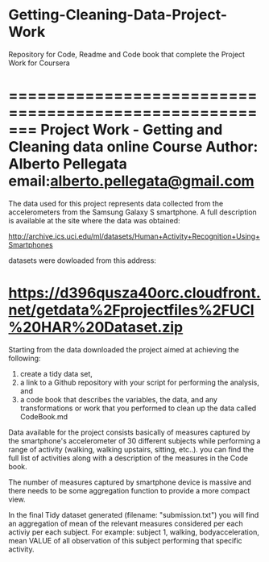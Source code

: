 # Getting-Cleaning-Data-Project-Work
Repository for Code, Readme and Code book that complete the Project Work for Coursera 

=======================================================
Project Work - Getting and Cleaning data online Course
Author: Alberto Pellegata
email:alberto.pellegata@gmail.com
=======================================================

The data used for this project represents data collected from the accelerometers from the Samsung Galaxy S smartphone. 
A full description is available at the site where the data was obtained: 

http://archive.ics.uci.edu/ml/datasets/Human+Activity+Recognition+Using+Smartphones 

datasets were dowloaded from this address:

https://d396qusza40orc.cloudfront.net/getdata%2Fprojectfiles%2FUCI%20HAR%20Dataset.zip
======================================================
Starting from the data downloaded the project aimed at achieving the following:
1) create a tidy data set, 
2) a link to a Github repository with your script for performing the analysis, and 
3) a code book that describes the variables, the data, and any transformations or work that you performed to clean up the data called CodeBook.md

Data available for the project consists basically of measures captured by the smartphone's accelerometer of 30 different subjects while performing a range of activity 
(walking, walking upstairs, sitting, etc..). you can find the full list of activities along with a description of the measures in the Code book.

The number of measures captured by smartphone device is massive and there needs to be some aggregation function to provide a more compact view.

In the final Tidy dataset generated (filename: "submission.txt") you will find an aggregation of mean of the relevant measures considered per each activiy per each subject. For example: subject 1, walking, bodyacceleration, mean VALUE of all observation of this subject performing that specific activity.
